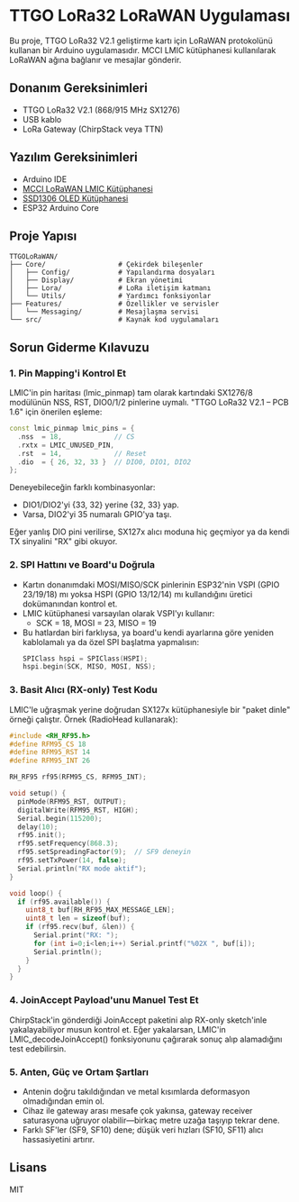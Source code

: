 # TTGO LoRa32 LoRaWAN Uygulaması

Bu proje, TTGO LoRa32 V2.1 geliştirme kartı için LoRaWAN protokolünü kullanan bir Arduino uygulamasıdır. MCCI LMIC kütüphanesi kullanılarak LoRaWAN ağına bağlanır ve mesajlar gönderir.

## Donanım Gereksinimleri

- TTGO LoRa32 V2.1 (868/915 MHz SX1276)
- USB kablo
- LoRa Gateway (ChirpStack veya TTN)

## Yazılım Gereksinimleri

- Arduino IDE
- [MCCI LoRaWAN LMIC Kütüphanesi](https://github.com/mcci-catena/arduino-lmic)
- [SSD1306 OLED Kütüphanesi](https://github.com/adafruit/Adafruit_SSD1306)
- ESP32 Arduino Core

## Proje Yapısı

```
TTGOLoRaWAN/
├── Core/                  # Çekirdek bileşenler
│   ├── Config/            # Yapılandırma dosyaları
│   ├── Display/           # Ekran yönetimi
│   ├── Lora/              # LoRa iletişim katmanı
│   └── Utils/             # Yardımcı fonksiyonlar
├── Features/              # Özellikler ve servisler
│   └── Messaging/         # Mesajlaşma servisi
└── src/                   # Kaynak kod uygulamaları
```

## Sorun Giderme Kılavuzu

### 1. Pin Mapping'i Kontrol Et

LMIC'in pin haritası (lmic_pinmap) tam olarak kartındaki SX1276/8 modülünün NSS, RST, DIO0/1/2 pinlerine uymalı. "TTGO LoRa32 V2.1 – PCB 1.6" için önerilen eşleme:

```cpp
const lmic_pinmap lmic_pins = {
  .nss  = 18,             // CS
  .rxtx = LMIC_UNUSED_PIN,
  .rst  = 14,             // Reset
  .dio  = { 26, 32, 33 }  // DIO0, DIO1, DIO2
};
```

Deneyebileceğin farklı kombinasyonlar:
- DIO1/DIO2'yi {33, 32} yerine {32, 33} yap.
- Varsa, DIO2'yi 35 numaralı GPIO'ya taşı.

Eğer yanlış DIO pini verilirse, SX127x alıcı moduna hiç geçmiyor ya da kendi TX sinyalini "RX" gibi okuyor.

### 2. SPI Hattını ve Board'u Doğrula

- Kartın donanımdaki MOSI/MISO/SCK pinlerinin ESP32'nin VSPI (GPIO 23/19/18) mı yoksa HSPI (GPIO 13/12/14) mı kullandığını üretici dokümanından kontrol et.
- LMIC kütüphanesi varsayılan olarak VSPI'yı kullanır:
  - SCK = 18, MOSI = 23, MISO = 19
- Bu hatlardan biri farklıysa, ya board'u kendi ayarlarına göre yeniden kablolamalı ya da özel SPI başlatma yapmalısın:
  ```cpp
  SPIClass hspi = SPIClass(HSPI); 
  hspi.begin(SCK, MISO, MOSI, NSS);
  ```

### 3. Basit Alıcı (RX-only) Test Kodu

LMIC'le uğraşmak yerine doğrudan SX127x kütüphanesiyle bir "paket dinle" örneği çalıştır. Örnek (RadioHead kullanarak):

```cpp
#include <RH_RF95.h>
#define RFM95_CS 18
#define RFM95_RST 14
#define RFM95_INT 26

RH_RF95 rf95(RFM95_CS, RFM95_INT);

void setup() {
  pinMode(RFM95_RST, OUTPUT);
  digitalWrite(RFM95_RST, HIGH);
  Serial.begin(115200);
  delay(10);
  rf95.init();
  rf95.setFrequency(868.3);
  rf95.setSpreadingFactor(9);  // SF9 deneyin
  rf95.setTxPower(14, false);
  Serial.println("RX mode aktif");
}

void loop() {
  if (rf95.available()) {
    uint8_t buf[RH_RF95_MAX_MESSAGE_LEN];
    uint8_t len = sizeof(buf);
    if (rf95.recv(buf, &len)) {
      Serial.print("RX: ");
      for (int i=0;i<len;i++) Serial.printf("%02X ", buf[i]);
      Serial.println();
    }
  }
}
```

### 4. JoinAccept Payload'unu Manuel Test Et

ChirpStack'in gönderdiği JoinAccept paketini alıp RX-only sketch'inle yakalayabiliyor musun kontrol et. Eğer yakalarsan, LMIC'in LMIC_decodeJoinAccept() fonksiyonunu çağırarak sonuç alıp alamadığını test edebilirsin.

### 5. Anten, Güç ve Ortam Şartları

- Antenin doğru takıldığından ve metal kısımlarda deformasyon olmadığından emin ol.
- Cihaz ile gateway arası mesafe çok yakınsa, gateway receiver saturasyona uğruyor olabilir—birkaç metre uzağa taşıyıp tekrar dene.
- Farklı SF'ler (SF9, SF10) dene; düşük veri hızları (SF10, SF11) alıcı hassasiyetini artırır.

## Lisans

MIT 